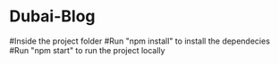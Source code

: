 # Dubai-Blog

#Inside the project folder
#Run "npm install" to install the dependecies 
#Run "npm start" to run the project locally 
